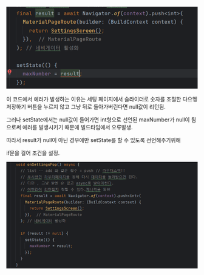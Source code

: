 ![img.png](img.png)

이 코드에서 에러가 발생하는 이유는 세팅 페이지에서 슬라이더로 숫자를 조절한 다으멩 저장하기 버튼을 누르지 않고 그냥 뒤로 돌아가버린다면 null값이 리턴됨.

그러나 setState에서는 null값이 들어가면 int형으로 선언된 maxNumber가 null이 됨으로써 에러를 발생시키기 때문에 빌드타임에서 오류발생.

따라서 result가 null이 아닌 경우에만 setState를 할 수 있도록 선언해주기위해

if문을 걸어 조건을 설정.

![img_2.png](img_2.png)